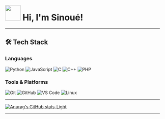 # <img src="https://media.giphy.com/media/hvRJCLFzcasrR4ia7z/giphy.gif" width="50px"> Hi, I'm Sinoué!

---

## 🛠️ Tech Stack

### Languages
<p>
  <img src="https://img.shields.io/badge/-Python-3776AB?logo=python&logoColor=white&style=for-the-badge" alt="Python"/>
  <img src="https://img.shields.io/badge/-JavaScript-F7DF1E?logo=javascript&logoColor=black&style=for-the-badge" alt="JavaScript"/>
  <img src="https://img.shields.io/badge/-JavaScript-F7DF1E?logo=javascript&logoColor=black&style=for-the-badge" alt="C"/>
  <img src="https://img.shields.io/badge/-JavaScript-F7DF1E?logo=javascript&logoColor=black&style=for-the-badge" alt="C++"/>
  <img src="https://img.shields.io/badge/-HTML5-E34F26?logo=html5&logoColor=white&style=for-the-badge" alt="PHP"/>
</p>

### Tools & Platforms
<p>
  <img src="https://img.shields.io/badge/-Git-F05032?logo=git&logoColor=white&style=for-the-badge" alt="Git"/>
  <img src="https://img.shields.io/badge/-GitHub-181717?logo=github&logoColor=white&style=for-the-badge" alt="GitHub"/>
  <img src="https://img.shields.io/badge/-VS%20Code-007ACC?logo=visual-studio-code&logoColor=white&style=for-the-badge" alt="VS Code"/>
  <img src="https://img.shields.io/badge/-Linux-FCC624?logo=linux&logoColor=black&style=for-the-badge" alt="Linux"/>
</p>

---

[![Anurag's GitHub stats-Light](https://github-readme-stats.vercel.app/api?username=GAD-cell&show_icons=true&theme=default#gh-light-mode-only)](https://github.com/anuraghazra/github-readme-stats#gh-light-mode-only)

---

